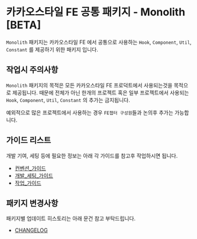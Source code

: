 # 카카오스타일 FE 공통 패키지 - Monolith [BETA]
`Monolith` 패키지는 카카오스타일 FE 에서 공통으로 사용하는 `Hook`, `Component`, `Util`, `Constant` 를 제공하기 위한 패키지 입니다.

## 작업시 주의사항
`Monolith` 패키지의 목적은 모든 카카오스타일 FE 프로덕트에서 사용되는것을 목적으로 제공됩니다. 
때문에 전체가 아닌 한개의 프로젝트 혹은 일부 프로젝트에서 사용되는 `Hook`, `Component`, `Util`, `Constant` 의 추가는 금지됩니다.

예외적으로 많은 프로젝트에서 사용하는 경우 `FE챕터 구성원`들과 논의후 추가는 가능합니다.

## 가이드 리스트
개발 기여, 세팅 등에 필요한 정보는 아래 각 가이드를 참고후 작업하시면 됩니다.
* [컨벤션_가이드](./docusaurus/convention.md)
* [개발_세팅_가이드](./docusaurus/setting.md)
* [작업_가이드](./docusaurus/developer.md)

## 패키지 변경사항 
패키지별 업데이트 히스토리는 아래 문건 참고 부탁드립니다.

* [CHANGELOG](./CHANGELOG.md)
